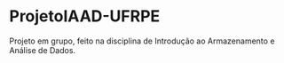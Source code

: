 # ProjetoIAAD-UFRPE
Projeto em grupo, feito na disciplina de Introdução ao Armazenamento e Análise de Dados.
